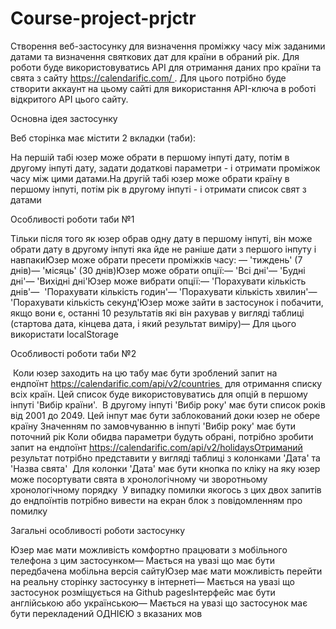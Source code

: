 # Course-project-prjctr

Створення веб-застосунку для визначення проміжку часу між заданими датами та визначення святкових дат для країни в обраний рік.
Для роботи буде використовуватись API для отримання даних про країни та свята з сайту https://calendarific.com/ . 
Для цього потрібно буде створити аккаунт на цьому сайті для використання API-ключа в роботі відкритого API цього сайту.  

Основна ідея застосунку

Веб сторінка має містити 2 вкладки (таби):

На першій табі юзер може обрати в першому інпуті дату, потім в другому інпуті дату, задати додаткові параметри - і отримати проміжок часу між цими датами.На другій табі юзер може обрати країну в першому інпуті, 
потім рік в другому інпуті - і отримати список свят з датами

Особливості роботи таби №1

Тільки після того як юзер обрав одну дату в першому інпуті, він може обрати дату в другому інпуті яка йде не раніше дати з першого інпуту і навпакиЮзер може обрати пресети проміжків часу:
— 'тиждень' (7 днів)— 'місяць' (30 днів)Юзер може обрати опції:— 'Всі дні'— 'Будні дні'— 'Вихідні дні'Юзер може вибрати опції:— 'Порахувати кількість днів'— 
'Порахувати кількість годин'— 'Порахувати кількість хвилин'— 
'Порахувати кількість секунд'Юзер може зайти в застосунок і побачити, якщо вони є, останні 10 результатів які він рахував у вигляді таблиці (стартова дата, кінцева дата, і який результат виміру)— Для цього використати localStorage

Особливості роботи таби №2

 Коли юзер заходить на цю табу має бути зроблений запит на ендпоїнт https://calendarific.com/api/v2/countries  для отримання списку всіх країн. Цей список буде використовуватись для опцій в першому інпуті 'Вибір країни'. 
 В другому інпуті 'Вибір року' має бути список років від 2001 до 2049. 
 Цей інпут має бути заблокований доки юзер не обере країну Значенням по замовчуванню в інпуті 'Вибір року' має бути поточний рік Коли обидва параметри будуть обрані, 
 потрібно зробити запит на ендпоїнт https://calendarific.com/api/v2/holidaysОтриманий результат потрібно представити у вигляді таблиці з колонками 'Дата' та 'Назва свята' 
 Для колонки 'Дата' має бути кнопка по кліку на яку юзер може посортувати свята в хронологічному чи зворотньому хронологічному порядку 
 У випадку помилки якогось з цих двох запитів до ендпоїнтів потрібно вивести на екран блок з повідомленням про помилку  

Загальні особливості роботи застосунку

Юзер має мати можливість комфортно працювати з мобільного телефона з цим застосунком— 
Мається на увазі що має бути передбачена мобільна версія сайтуЮзер має мати можливість перейти на реальну сторінку застосунку в інтернеті— 
Мається на увазі що застосунок розміщується на Github pagesІнтерфейс має бути англійською або українською— Мається на увазі що застосунок має бути перекладений ОДНІЄЮ з вказаних мов
